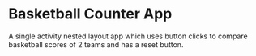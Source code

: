 # Basketball Counter App
 A single activity nested layout app which uses button clicks to compare basketball scores of 2 teams and has a reset button.
